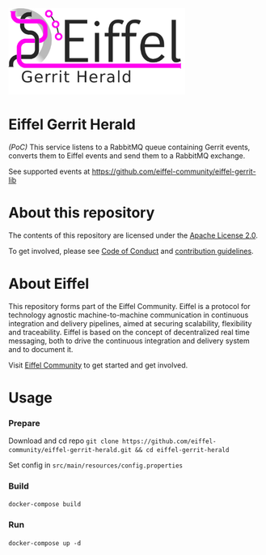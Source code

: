 <!---
   Copyright 2018 Ericsson AB.
   For a full list of individual contributors, please see the commit history.

   Licensed under the Apache License, Version 2.0 (the "License");
   you may not use this file except in compliance with the License.
   You may obtain a copy of the License at

       http://www.apache.org/licenses/LICENSE-2.0

   Unless required by applicable law or agreed to in writing, software
   distributed under the License is distributed on an "AS IS" BASIS,
   WITHOUT WARRANTIES OR CONDITIONS OF ANY KIND, either express or implied.
   See the License for the specific language governing permissions and
   limitations under the License.
--->

<img src="./images/logo.png" alt="Eiffel Gerrit Herald" width="350"/>

# Eiffel Gerrit Herald
*(PoC)* This service listens to a RabbitMQ queue containing Gerrit events, converts them to Eiffel events and send them to a RabbitMQ exchange.

See supported events at https://github.com/eiffel-community/eiffel-gerrit-lib

# About this repository
The contents of this repository are licensed under the [Apache License 2.0](./LICENSE).

To get involved, please see [Code of Conduct](./CODE_OF_CONDUCT.md) and [contribution guidelines](./CONTRIBUTING.md).

# About Eiffel
This repository forms part of the Eiffel Community. Eiffel is a protocol for technology agnostic machine-to-machine communication in continuous integration and delivery pipelines, aimed at securing scalability, flexibility and traceability. Eiffel is based on the concept of decentralized real time messaging, both to drive the continuous integration and delivery system and to document it.

Visit [Eiffel Community](https://eiffel-community.github.io) to get started and get involved.

# Usage

### Prepare
Download and cd repo `git clone https://github.com/eiffel-community/eiffel-gerrit-herald.git && cd eiffel-gerrit-herald`

Set config in `src/main/resources/config.properties`

### Build
`docker-compose build`

### Run
`docker-compose up -d`

